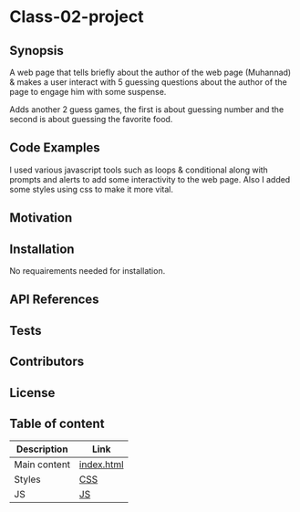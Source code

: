 # Class-02-project

## Synopsis 

A web page that tells briefly about the author of the web page (Muhannad) & makes a user interact with 5 guessing questions about the author of the page to engage him with some suspense. 

Adds another 2 guess games, the first is about guessing number and the second is about guessing the favorite food. 

## Code Examples 

I used various javascript tools such as loops & conditional along with prompts and alerts to add some interactivity to the web page. Also I added some styles using css to make it more vital. 

## Motivation

## Installation 

No requairements needed for installation. 

## API References

## Tests

## Contributors

## License

## Table of content 

Description|Link
---|---
Main content | [index.html](index.html)
Styles | [CSS](css)
JS | [JS](Js)


